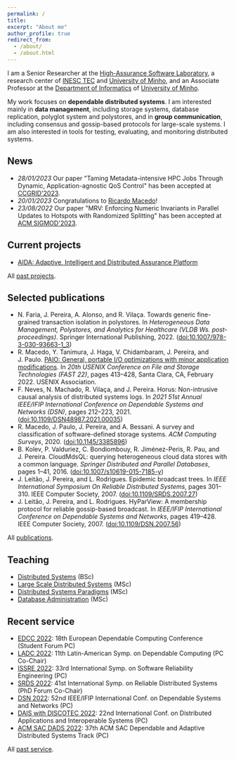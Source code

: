 ```yaml
---
permalink: /
title: 
excerpt: "About me"
author_profile: true
redirect_from: 
  - /about/
  - /about.html
---
```


I am a Senior Researcher at the [High-Assurance Software Laboratory](https://www.inesctec.pt/en/centres/haslab), a research center of [INESC&nbsp;TEC](https://www.inesctec.pt) and [University of Minho](http://www.uminho.pt), and an Associate Professor at the [Department of Informatics](http://www.di.uminho.pt) of [University of Minho](http://www.uminho.pt).

My work focuses on **dependable distributed systems**. I am interested mainly in **data management**, including storage systems, database replication, polyglot system and polystores, and in **group communication**, including consensus and gossip-based protocols for large-scale systems. I am also interested in tools for testing, evaluating, and monitoring distributed systems.

## News

- *28/01/2023*  Our paper "Taming Metadata-intensive HPC Jobs Through Dynamic, Application-agnostic QoS Control" has been accepted at [CCGRID'2023](https://ccgrid2023.iisc.ac.in/).
- *20/01/2023*  Congratulations to [Ricardo Macedo](https://rgmacedo.github.io/)!
- *23/08/2022*  Our paper "MRV: Enforcing Numeric Invariants in Parallel Updates to Hotspots with Randomized Splitting" has been accepted at [ACM SIGMOD'2023](https://2023.sigmod.org/index.shtml).


## Current projects

- [AIDA: Adaptive, Intelligent and Distributed Assurance Platform](https://aida.inesctec.pt/)

All [past projects](/projects/).

## Selected publications

<ul>
<li>N. Faria,
  J. Pereira, A. Alonso, and
  R. Vilaça.
Towards generic fine-grained transaction isolation in polystores.
In <cite>Heterogeneous Data Management, Polystores, and Analytics for
  Healthcare (VLDB Ws. post-proceedings)</cite>. Springer International
  Publishing, 2022.
(<a href="http://dx.doi.org/10.1007/978-3-030-93663-1_3">doi:10.1007/978-3-030-93663-1_3</a>)</li>
<li>R. Macedo,
  Y. Tanimura, J. Haga,
  V. Chidambaram, J. Pereira, and
  J. Paulo.
<a href="https://www.usenix.org/conference/fast22/presentation/macedo">PAIO:
  General, portable I/O optimizations with minor application
  modifications</a>.
In <cite>20th USENIX Conference on File and Storage Technologies (FAST
  22)</cite>, pages 413–428, Santa Clara, CA, February 2022. USENIX
  Association.</li>
<li>
F. Neves,
  N. Machado, R. Vilaça, and
  J. Pereira.
Horus: Non-intrusive causal analysis of distributed systems logs.
In <cite>2021 51st Annual IEEE/IFIP International Conference on Dependable
  Systems and Networks (DSN)</cite>, pages 212–223, 2021.
(<a href="http://dx.doi.org/10.1109/DSN48987.2021.00035">doi:10.1109/DSN48987.2021.00035</a>)
</li>
<li>R. Macedo,
  J. Paulo, J. Pereira, and
  A. Bessani.
A survey and classification of software-defined storage systems.
<cite>ACM Computing Surveys</cite>, 2020.
(<a href="http://dx.doi.org/10.1145/3385896">doi:10.1145/3385896</a>)</li>
<li>
B. Kolev,
  P. Valduriez, C. Bondiombouy,
  R. Jiménez-Peris, R. Pau, and
  J. Pereira.
CloudMdsQL: querying heterogeneous cloud data stores with a common language.
<cite>Springer Distributed and Parallel Databases</cite>, pages 1–41, 2016.
(<a href="http://dx.doi.org/10.1007/s10619-015-7185-y">doi:10.1007/s10619-015-7185-y</a>)
</li>
<li>
J. Leitão,
  J. Pereira, and L. Rodrigues.
Epidemic broadcast trees.
In <cite>IEEE International Symposium On Reliable Distributed Systems</cite>,
  pages 301–310. IEEE Computer Society, 2007.
<!-- PDF: pdfs/LPR07a.pdf -->
(<a href="http://dx.doi.org/10.1109/SRDS.2007.27">doi:10.1109/SRDS.2007.27</a>)
</li>
<li>
J. Leitão,
  J. Pereira, and L. Rodrigues.
HyParView: A membership protocol for reliable gossip-based broadcast.
In <cite>IEEE/IFIP International Conference on Dependable Systems and
  Networks</cite>, pages 419–428. IEEE Computer Society, 2007.
<!-- PDF: pdfs/LPR07b.pdf -->
(<a href="http://dx.doi.org/10.1109/DSN.2007.56">doi:10.1109/DSN.2007.56</a>)
</li>
</ul>

All [publications](/publications/).

## Teaching

- [Distributed Systems](https://www4.di.uminho.pt/~jno/sitedi/uc_J305N4.html) (BSc)
- [Large Scale Distributed Systems](https://www4.di.uminho.pt/~jno/sitedi/uc_ME78ME7800006546.html) (MSc)
- [Distributed Systems Paradigms](https://www4.di.uminho.pt/~jno/sitedi/uc_ME78ME7800005182.html) (MSc)
- [Database Administration](https://www4.di.uminho.pt/~jno/sitedi/uc_ME78ME7800005544.html) (MSc)

## Recent service

<ul>
<li><a href="https://webdiis.unizar.es/EDCC22/">EDCC 2022</a>: 18th European Dependable Computing Conference (Student Forum PC)</li>
<li><a href="https://ladc.sbc.org.br/">LADC 2022</a>: 11th Latin-American Symp. on Dependable Computing (PC Co-Chair)</li>
<li><a href="https://issre2022.github.io/">ISSRE 2022</a>: 33rd International Symp. on Software Reliability Engineering (PC)</li>
<li><a href="https://srds-conference.org/">SRDS 2022</a>: 41st International Symp. on Reliable Distributed Systems (PhD Forum Co-Chair)</li>
<li><a href="https://dsn2022.github.io/">DSN 2022</a>: 52nd IEEE/IFIP International Conf. on Dependable Systems and Networks (PC)</li>
<li><a href="https://www.discotec.org/2022/dais">DAIS with DISCOTEC 2022</a>: 22nd International Conf. on Distributed Applications and Interoperable Systems (PC)</li>
<li><a href="https://www.dedisys.org/sac22/">ACM SAC DADS 2022</a>: 37th ACM SAC Dependable and Adaptive Distributed Systems Track (PC)</li>
</ul>

All [past service](/service/).